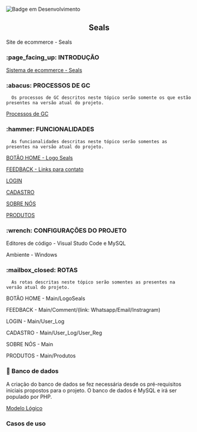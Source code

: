 ![Badge em Desenvolvimento](http://img.shields.io/static/v1?label=STATUS&message=EM%20DESENVOLVIMENTO&color=GREEN&style=for-the-badge)
<h2 align=center> Seals </h2>
 Site de ecommerce - Seals

<h3>:page_facing_up: INTRODUÇÃO</h3>

[Sistema de ecommerce - Seals](https://github.com/Albericoeduardo/Seals/blob/main/Scr/1.1%20Introdu%C3%A7%C3%A3o/Sobre-Seals.md)

<h3>:abacus: PROCESSOS DE GC</h3>

      Os processos de GC descritos neste tópico serão somente os que estão presentes na versão atual do projeto.
      
[Processos de GC](https://github.com/Albericoeduardo/Seals/blob/main/Scr/Processos%20GC/Processos-GC.md)
   
<h3>:hammer: FUNCIONALIDADES</h3>

      As funcionalidades descritas neste tópico serão somentes as presentes na versão atual do projeto.
   
[BOTÃO HOME - Logo Seals](https://github.com/Albericoeduardo/Seals/blob/main/Scr/2.1%20Bot%C3%A3o%20Home/Bot%C3%A3o%20Home.md)
   
[FEEDBACK - Links para contato](https://github.com/Albericoeduardo/Seals/blob/main/Scr/2.2%20Feedback/img/FeedBack.md)
   
[LOGIN](https://github.com/Albericoeduardo/Seals/blob/main/Scr/2.3%20Login/img/Login.md)

[CADASTRO](https://github.com/Albericoeduardo/Seals/blob/main/Scr/2.4%20Cadastro/img/Cadastro.md)
   
[SOBRE NÓS](https://github.com/Albericoeduardo/Seals/blob/main/Scr/2.5%20Sobre%20n%C3%B3s/img/Sobre-n%C3%B3s.md)
   
[PRODUTOS](https://github.com/Albericoeduardo/Seals/blob/main/Scr/2.6%20Produtos/img/Produtos.md)
   
<h3>:wrench: CONFIGURAÇÕES DO PROJETO</h3>
 
Editores de código - Visual Studo Code e MySQL

Ambiente - Windows
   
<h3>:mailbox_closed: ROTAS</h3>

      As rotas descritas neste tópico serão somentes as presentes na versão atual do projeto.

BOTÃO HOME - Main/LogoSeals
   
FEEDBACK - Main/Comment/(link: Whatsapp/Email/Instragram)
   
LOGIN - Main/User_Log
   
CADASTRO - Main/User_Log/User_Reg
   
SOBRE NÓS - Main

PRODUTOS - Main/Produtos
   
<h3>📁 Banco de dados</h3>

A criação do banco de dados se fez necessária desde os pré-requisitos iniciais propostos para o projeto. O banco de dados é MySQL e irá ser populado por PHP.

[Modelo Lógico](https://github.com/Albericoeduardo/Seals/blob/main/Scr/Banco%20de%20dados/Modelo_L%C3%B3gico.md)

<h3>Casos de uso</h3>
   
   
